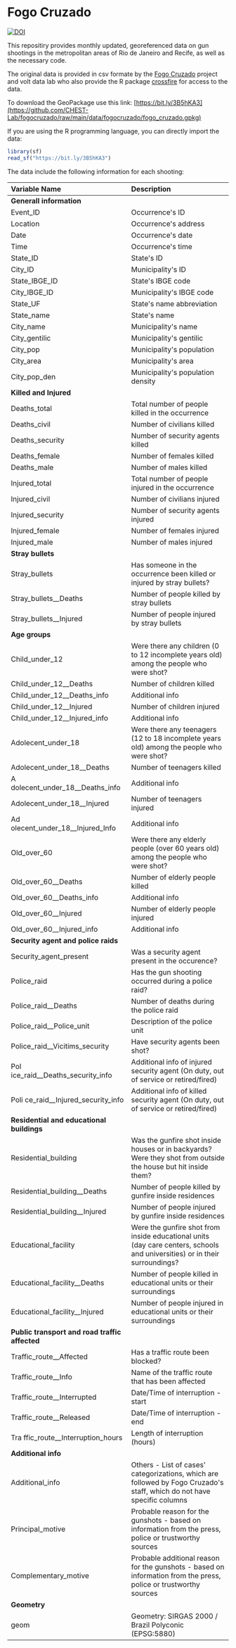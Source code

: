 
<!-- README.md is generated from README.Rmd. Please edit that file -->

# Fogo Cruzado

<!-- badges: start -->

[![DOI](https://zenodo.org/badge/5792677.svg)](https://doi.org/10.5281/zenodo.5792677)

<!-- badges: end -->

This repositiry provides monthly updated, georeferenced data on gun
shootings in the metropolitan areas of Rio de Janeiro and Recife, as
well as the necessary code.

The original data is provided in csv formate by the [Fogo
Cruzado](https://fogocruzado.org.br) project and volt data lab who also
provide the R package
[crossfire](https://github.com/voltdatalab/crossfire) for access to the
data.

To download the GeoPackage use this link:
[https://bit.ly/3B5hKA3](https://github.com/CHEST-Lab/fogocruzado/raw/main/data/fogocruzado/fogo_cruzado.gpkg)

If you are using the R programming language, you can directly import the
data:

``` r
library(sf)
read_sf("https://bit.ly/3B5hKA3")
```

The data include the following information for each shooting:

| Variable Name                                  | Description                                                                                                                |
|:-----------------------------------|:-----------------------------------|
| **Generall information**                       |                                                                                                                            |
| Event_ID                                       | Occurrence's ID                                                                                                            |
| Location                                       | Occurrence's address                                                                                                       |
| Date                                           | Occurrence's date                                                                                                          |
| Time                                           | Occurrence's time                                                                                                          |
| State_ID                                       | State's ID                                                                                                                 |
| City_ID                                        | Municipality's ID                                                                                                          |
| State_IBGE_ID                                  | State's IBGE code                                                                                                          |
| City_IBGE_ID                                   | Municipality's IBGE code                                                                                                   |
| State_UF                                       | State's name abbreviation                                                                                                  |
| State_name                                     | State's name                                                                                                               |
| City_name                                      | Municipality's name                                                                                                        |
| City_gentilic                                  | Municipality's gentilic                                                                                                    |
| City_pop                                       | Municipality's population                                                                                                  |
| City_area                                      | Municipality's area                                                                                                        |
| City_pop_den                                   | Municipality's population density                                                                                          |
| **Killed and Injured**                         |                                                                                                                            |
| Deaths_total                                   | Total number of people killed in the occurrence                                                                            |
| Deaths_civil                                   | Number of civilians killed                                                                                                 |
| Deaths_security                                | Number of security agents killed                                                                                           |
| Deaths_female                                  | Number of females killed                                                                                                   |
| Deaths_male                                    | Number of males killed                                                                                                     |
| Injured_total                                  | Total number of people injured in the occurrence                                                                           |
| Injured_civil                                  | Number of civilians injured                                                                                                |
| Injured_security                               | Number of security agents injured                                                                                          |
| Injured_female                                 | Number of females injured                                                                                                  |
| Injured_male                                   | Number of males injured                                                                                                    |
| **Stray bullets**                              |                                                                                                                            |
| Stray_bullets                                  | Has someone in the occurrence been killed or injured by stray bullets?                                                     |
| Stray_bullets\_\_Deaths                        | Number of people killed by stray bullets                                                                                   |
| Stray_bullets\_\_Injured                       | Number of people injured by stray bullets                                                                                  |
| **Age groups**                                 |                                                                                                                            |
| Child_under_12                                 | Were there any children (0 to 12 incomplete years old) among the people who were shot?                                     |
| Child_under_12\_\_Deaths                       | Number of children killed                                                                                                  |
| Child_under_12\_\_Deaths_info                  | Additional info                                                                                                            |
| Child_under_12\_\_Injured                      | Number of children injured                                                                                                 |
| Child_under_12\_\_Injured_info                 | Additional info                                                                                                            |
| Adolecent_under_18                             | Were there any teenagers (12 to 18 incomplete years old) among the people who were shot?                                   |
| Adolecent_under_18\_\_Deaths                   | Number of teenagers killed                                                                                                 |
| A dolecent_under_18\_\_Deaths_info             | Additional info                                                                                                            |
| Adolecent_under_18\_\_Injured                  | Number of teenagers injured                                                                                                |
| Ad olecent_under_18\_\_Injured_Info            | Additional info                                                                                                            |
| Old_over_60                                    | Were there any elderly people (over 60 years old) among the people who were shot?                                          |
| Old_over_60\_\_Deaths                          | Number of elderly people killed                                                                                            |
| Old_over_60\_\_Deaths_info                     | Additional info                                                                                                            |
| Old_over_60\_\_Injured                         | Number of elderly people injured                                                                                           |
| Old_over_60\_\_Injured_info                    | Additional info                                                                                                            |
| **Security agent and police raids**            |                                                                                                                            |
| Security_agent_present                         | Was a security agent present in the occurence?                                                                             |
| Police_raid                                    | Has the gun shooting occurred during a police raid?                                                                        |
| Police_raid\_\_Deaths                          | Number of deaths during the police raid                                                                                    |
| Police_raid\_\_Police_unit                     | Description of the police unit                                                                                             |
| Police_raid\_\_Vicitims_security               | Have security agents been shot?                                                                                            |
| Pol ice_raid\_\_Deaths_security_info           | Additional info of injured security agent (On duty, out of service or retired/fired)                                       |
| Poli ce_raid\_\_Injured_security_info          | Additional info of killed security agent (On duty, out of service or retired/fired)                                        |
| **Residential and educational buildings**      |                                                                                                                            |
| Residential_building                           | Was the gunfire shot inside houses or in backyards? Were they shot from outside the house but hit inside them?             |
| Residential_building\_\_Deaths                 | Number of people killed by gunfire inside residences                                                                       |
| Residential_building\_\_Injured                | Number of people injured by gunfire inside residences                                                                      |
| Educational_facility                           | Were the gunfire shot from inside educational units (day care centers, schools and universities) or in their surroundings? |
| Educational_facility\_\_Deaths                 | Number of people killed in educational units or their surroundings                                                         |
| Educational_facility\_\_Injured                | Number of people injured in educational units or their surroundings                                                        |
| **Public transport and road traffic affected** |                                                                                                                            |
| Traffic_route\_\_Affected                      | Has a traffic route been blocked?                                                                                          |
| Traffic_route\_\_Info                          | Name of the traffic route that has been affected                                                                           |
| Traffic_route\_\_Interrupted                   | Date/Time of interruption - start                                                                                          |
| Traffic_route\_\_Released                      | Date/Time of interruption - end                                                                                            |
| Tra ffic_route\_\_Interruption_hours           | Length of interruption (hours)                                                                                             |
| **Additional info**                            |                                                                                                                            |
| Additional_info                                | Others - List of cases' categorizations, which are followed by Fogo Cruzado's staff, which do not have specific columns    |
| Principal_motive                               | Probable reason for the gunshots - based on information from the press, police or trustworthy sources                      |
| Complementary_motive                           | Probable additional reason for the gunshots - based on information from the press, police or trustworthy sources           |
| **Geometry**                                   |                                                                                                                            |
| geom                                           | Geometry: SIRGAS 2000 / Brazil Polyconic (EPSG:5880)                                                                       |
